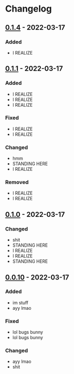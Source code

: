 # Changelog

## [0.1.4] - 2022-03-17

### Added

- I REALIZE

## [0.1.1] - 2022-03-17

### Added

- I REALIZE
- I REALIZE
- I REALIZE

### Fixed

- I REALIZE
- I REALIZE

### Changed

- hmm
- STANDING HERE
- I REALIZE

### Removed

- I REALIZE
- I REALIZE

## [0.1.0] - 2022-03-17

### Changed

- shit
- STANDING HERE
- I REALIZE
- I REALIZE
- STANDING HERE

## [0.0.10] - 2022-03-17

### Added

- im stuff
- ayy lmao

### Fixed

- lol bugs bunny
- lol bugs bunny

### Changed

- ayy lmao
- shit

[0.1.4]: https://github.com/flowscan/go-repomaster/compare/repomaster/v0.1.1...repomaster/v0.1.4
[0.1.1]: https://github.com/flowscan/go-repomaster/compare/repomaster/v0.1.0...repomaster/v0.1.1
[0.1.0]: https://github.com/flowscan/go-repomaster/compare/repomaster/v0.0.10...repomaster/v0.1.0
[0.0.10]: https://github.com/flowscan/go-repomaster/releases/tag/repomaster/v0.0.10
